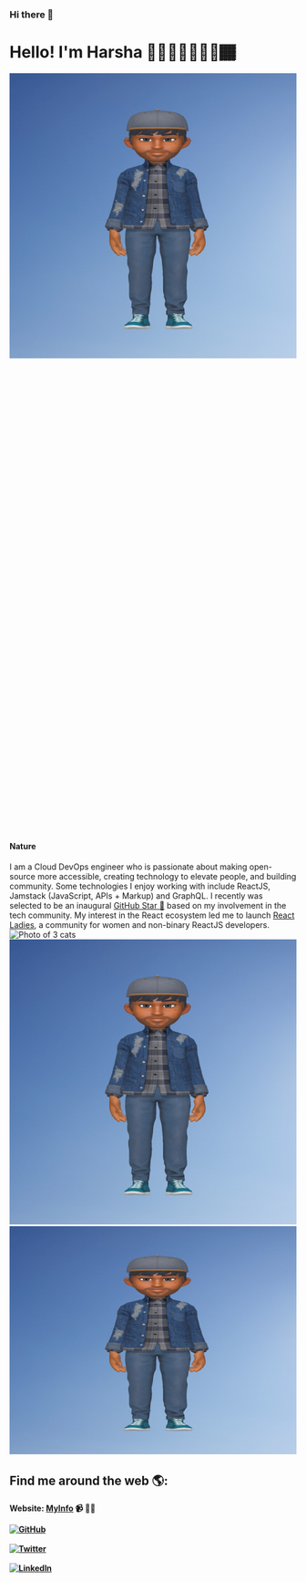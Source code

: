 ### Hi there 👋

<!--
**harshagv/harshagv** is a ✨ _special_ ✨ repository because its `README.md` (this file) appears on your GitHub profile.

Here are some ideas to get you started:

- 🔭 I’m currently working on ...
- 🌱 I’m currently learning ...
- 👯 I’m looking to collaborate on ...
- 🤔 I’m looking for help with ...
- 💬 Ask me about ...
- 📫 How to reach me: ...
- 😄 Pronouns: ...
- ⚡ Fun fact: ...
-->


# Hello! I'm Harsha 👋🏾‍👋🏾👨🏾‍💻🏾‍
<div class="container">
   <img src="https://github.com/harshagv/harshagv/blob/master/20200407_153146.jpg" width="600" height="500" alt="banner that says Harsha - cloud devops engineer, content creator and community organizer alongside a cartoon illustration of Harsha" style="float:left;">
   
      I am a Cloud DevOps engineer who is passionate about making open-source more accessible, creating technology to elevate people, and building community. Some technologies I enjoy working with include ReactJS, Jamstack (JavaScript, APIs + Markup) and GraphQL. I recently was selected to be an inaugural <a href="https://stars.github.com/">GitHub Star 🌟</a> based on my involvement in the tech community.  My interest in the React ecosystem led me to launch <a href="https://www.meetup.com/React-Ladies/">React Ladies</a>, a community for women and non-binary ReactJS developers.

  <div class="text-block">
    <h4>Nature</h4>
    I am a Cloud DevOps engineer who is passionate about making open-source more accessible, creating technology to elevate people, and building community. Some technologies I enjoy working with include ReactJS, Jamstack (JavaScript, APIs + Markup) and GraphQL. I recently was selected to be an inaugural <a href="https://stars.github.com/">GitHub Star 🌟</a> based on my involvement in the tech community.  My interest in the React ecosystem led me to launch <a href="https://www.meetup.com/React-Ladies/">React Ladies</a>, a community for women and non-binary ReactJS developers.
  </div>
 
 <img src="/pix/samples/18l.jpg" style="max-width:100%;" alt="Photo of 3 cats">
 <img src="https://github.com/harshagv/harshagv/blob/master/20200407_153146.jpg" width="600" height="500" class="thumbnail" alt="gvh">	
</div>

<img src="https://github.com/harshagv/harshagv/blob/master/20200407_153146.jpg" width="600" height="400" alt="banner that says Harsha - cloud devops engineer, content creator and community organizer alongside a cartoon illustration of Harsha">



## Find me around the web 🌎:
<b>Website:<b> <a href="https://harshagv.wixsite.com/myinfo">MyInfo</a> 📹 ✍🏾
<p align="left">
	<a href="https://github.com/harshagv"><img src="https://img.shields.io/github/followers/harshagv.svg?label=GitHub&style=social" alt="GitHub"></a>
	<br></br>
	<a href="https://twitter.com/harsha_gv"><img src="https://img.shields.io/twitter/follow/harsha_gv?label=Twitter&style=social" alt="Twitter"></a>
	<br></br>
	<a href="https://www.linkedin.com/in/harshagv"><img src="https://img.shields.io/badge/LinkedIn--_.svg?style=social&logo=linkedin" alt="LinkedIn"></a>
</p>
